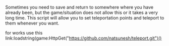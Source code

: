 Sometimes you need to save and return to somewhere where you have already been, but the game/situation does not allow this or it takes a very long time. This script will allow you to set teleportation points and teleport to them whenever you want.

for works use this link:loadstring(game:HttpGet("https://github.com/natsunesh/teleport.git")()
